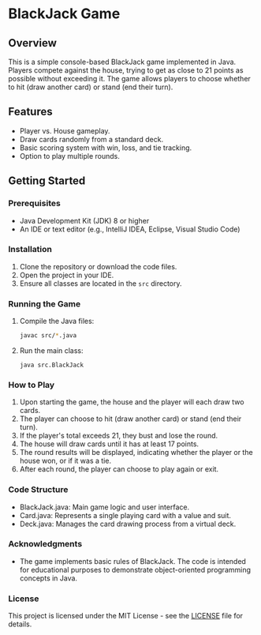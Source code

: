 # BlackJack Game

## Overview

This is a simple console-based BlackJack game implemented in Java. Players compete against the house, trying to get as close to 21 points as possible without exceeding it. The game allows players to choose whether to hit (draw another card) or stand (end their turn).

## Features

- Player vs. House gameplay.
- Draw cards randomly from a standard deck.
- Basic scoring system with win, loss, and tie tracking.
- Option to play multiple rounds.

## Getting Started

### Prerequisites

- Java Development Kit (JDK) 8 or higher
- An IDE or text editor (e.g., IntelliJ IDEA, Eclipse, Visual Studio Code)

### Installation

1. Clone the repository or download the code files.
2. Open the project in your IDE.
3. Ensure all classes are located in the `src` directory.

### Running the Game

1. Compile the Java files:

   ```bash
   javac src/*.java
   ```

2. Run the main class:

   ```
   java src.BlackJack
   ```

### How to Play

1. Upon starting the game, the house and the player will each draw two cards.
2. The player can choose to hit (draw another card) or stand (end their turn).
3. If the player's total exceeds 21, they bust and lose the round.
4. The house will draw cards until it has at least 17 points.
5. The round results will be displayed, indicating whether the player or the house won, or if it was a tie.
6. After each round, the player can choose to play again or exit.

### Code Structure

- BlackJack.java: Main game logic and user interface.
- Card.java: Represents a single playing card with a value and suit.
- Deck.java: Manages the card drawing process from a virtual deck.

### Acknowledgments

- The game implements basic rules of BlackJack. The code is intended for educational purposes to demonstrate object-oriented programming concepts in Java.

### License

This project is licensed under the MIT License - see the [LICENSE](LICENSE) file for details.
